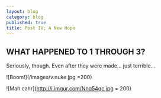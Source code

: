 ```yaml
---
layout: blog
category: blog
published: true
title: Post IV; A New Hope
---
```


## WHAT HAPPENED TO 1 THROUGH 3?

Seriously, though. Even after they were made... just terrible...

![Boom!](/images/v.nuke.jpg =200)

![Mah cahr](http://i.imgur.com/Nnq54qc.jpg = 200)